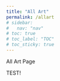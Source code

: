 ```yaml
---
title: "All Art"
permalink: /allart
# sidebar:
#   nav: "nav"
# toc: true
# toc_label: "TOC"
# toc_sticky: true
---
```

All Art Page

TEST! 

<div id="output"></div>

<script src="https://carrotmuseum.org/script.js"></script>
